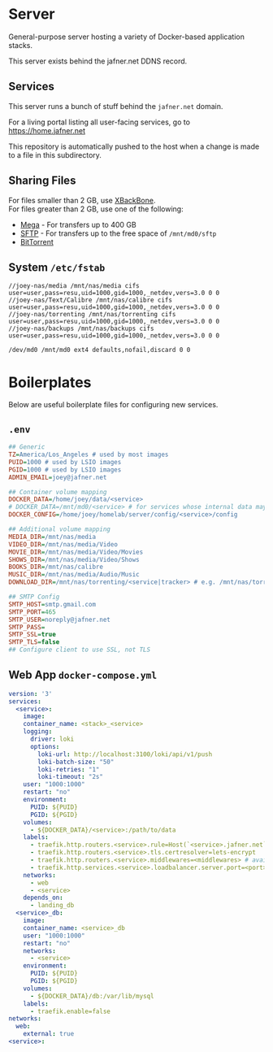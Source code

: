 # Server
General-purpose server hosting a variety of Docker-based application stacks.

This server exists behind the jafner.net DDNS record.

## Services

This server runs a bunch of stuff behind the `jafner.net` domain.

For a living portal listing all user-facing services, go to https://home.jafner.net

This repository is automatically pushed to the host when a change is made to a file in this subdirectory.

## Sharing Files
For files smaller than 2 GB, use [XBackBone](https://xbackbone.jafner.net).  
For files greater than 2 GB, use one of the following:

* [Mega](https://mega.io/) - For transfers up to 400 GB
* [SFTP](./config/sftp/README.md) - For transfers up to the free space of `/mnt/md0/sftp`
* [BitTorrent](/seedbox/config/deluge/README.md)

## System `/etc/fstab`
```
//joey-nas/media /mnt/nas/media cifs user=user,pass=resu,uid=1000,gid=1000,_netdev,vers=3.0 0 0
//joey-nas/Text/Calibre /mnt/nas/calibre cifs user=user,pass=resu,uid=1000,gid=1000,_netdev,vers=3.0 0 0
//joey-nas/torrenting /mnt/nas/torrenting cifs user=user,pass=resu,uid=1000,gid=1000,_netdev,vers=3.0 0 0
//joey-nas/backups /mnt/nas/backups cifs user=user,pass=resu,uid=1000,gid=1000,_netdev,vers=3.0 0 0

/dev/md0 /mnt/md0 ext4 defaults,nofail,discard 0 0
```
# Boilerplates
Below are useful boilerplate files for configuring new services.
## `.env`
```ini
## Generic
TZ=America/Los_Angeles # used by most images
PUID=1000 # used by LSIO images
PGID=1000 # used by LSIO images
ADMIN_EMAIL=joey@jafner.net

## Container volume mapping
DOCKER_DATA=/home/joey/data/<service>
# DOCKER_DATA=/mnt/md0/<service> # for services whose internal data may be large (e.g. modded minecraft servers with large world files)
DOCKER_CONFIG=/home/joey/homelab/server/config/<service>/config 

## Additional volume mapping
MEDIA_DIR=/mnt/nas/media
VIDEO_DIR=/mnt/nas/media/Video
MOVIE_DIR=/mnt/nas/media/Video/Movies
SHOWS_DIR=/mnt/nas/media/Video/Shows
BOOKS_DIR=/mnt/nas/calibre
MUSIC_DIR=/mnt/nas/media/Audio/Music
DOWNLOAD_DIR=/mnt/nas/torrenting/<service|tracker> # e.g. /mnt/nas/torrenting/GGN or /mnt/nas/torrenting/jdownloader2

## SMTP Config
SMTP_HOST=smtp.gmail.com
SMTP_PORT=465
SMTP_USER=noreply@jafner.net
SMTP_PASS=
SMTP_SSL=true
SMTP_TLS=false
## Configure client to use SSL, not TLS
```

## Web App `docker-compose.yml `
```yml
version: '3'
services:
  <service>:
    image: 
    container_name: <stack>_<service>
    logging:
      driver: loki
      options:
        loki-url: http://localhost:3100/loki/api/v1/push
        loki-batch-size: "50"
        loki-retries: "1"
        loki-timeout: "2s"
    user: "1000:1000"
    restart: "no"
    environment:
      PUID: ${PUID}
      PGID: ${PGID}
    volumes:
      - ${DOCKER_DATA}/<service>:/path/to/data
    labels:
      - traefik.http.routers.<service>.rule=Host(`<service>.jafner.net`)
      - traefik.http.routers.<service>.tls.certresolver=lets-encrypt
      - traefik.http.routers.<service>.middlewares=<middlewares> # available middlewares are available in homelab/server/config/traefik/config/middlewares.yaml
      - traefik.http.services.<service>.loadbalancer.server.port=<port>
    networks:
      - web
      - <service>
    depends_on:
      - landing_db
  <service>_db:
    image: 
    container_name: <service>_db
    user: "1000:1000"
    restart: "no"
    networks:
      - <service>
    environment:
      PUID: ${PUID}
      PGID: ${PGID}
    volumes:
      - ${DOCKER_DATA}/db:/var/lib/mysql
    labels:
      - traefik.enable=false
networks:
  web:
    external: true
<service>:
```
